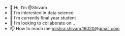 - 👋 Hi, I’m @Shivam
- 👀 I’m interested in data science
- 🌱 I’m currently final year student
- 💞️ I’m looking to collaborate on ..
- 📫 How to reach me mishra.shivam.19020@gmail.com

<!---
ShivShlok/ShivShlok is a ✨ special ✨ repository because its `README.md` (this file) appears on your GitHub profile.
You can click the Preview link to take a look at your changes.
--->
